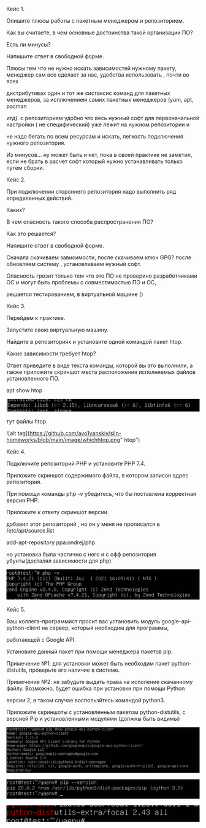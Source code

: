 Кейс 1.

Опишите плюсы работы с пакетным менеджером и репозиторием.

Как вы считаете, в чем основные достоинства такой организации ПО?

Есть ли минусы?

Напишите ответ в свободной форме.

Плюсы тем что не нужно искать зависимостей нужному пакету, менеджер сам все сделает за нас, удобства использовать , почти во всех

дистрибутивах один и тот же систаксис команд для пакетных менеджеров, за исплючением самих пакетных менеджеров (yum, apt, pacman 

итд). с репозиторием удобно что весь нужный софт для первоначальной настройки ( не специфический) уже лежит на нужном репозитории и 

не надо бегать по всем ресурсам и искать, легкость подключения нужного репозитория.

Из минусов... ну может быть и нет, пока в своей практике не заметил, если не брать в расчет софт который нужно устанавливать только путем сборки.

Кейс 2.

При подключении стороннего репозитория надо выполнить ряд определенных действий.

Каких?

В чем опасность такого способа распространения ПО?

Как это решается?

Напишите ответ в свободной форме.


Сначала скачиваем зависимости, после скачиваем ключ GPG? после обновляем систему , установливаем нужный софт.

Опасность грозит только тем что это ПО не проверино разработчиками ОС и могут быть проблемы с совместимостью ПО и ОС, 

решается тестированием, в виртуальной машине ()

Кейс 3.

Перейдем к практике.

Запустите свою виртуальную машину.

Найдите в репозиториях и установите одной командой пакет htop.

Какие зависимости требует htop?

Ответ приведите в виде текста команды, которой вы это выполнили, а также приложите скриншот места расположения исполняемых файлов установленного ПО.

apt show htop 

![alt tag](https://github.com/avo1yanskiy/slin-homeworks/blob/main/image/htop.png " htop")


тут файлы htop

![alt tag](https://github.com/avo1yanskiy/slin-homeworks/blob/main/image/whichhtop.png" htop")

Кейс 4.

Подключите репозиторий PHP и установите PHP 7.4.

Приложите скриншот содержимого файла, в котором записан адрес репозитория.

При помощи команды php -v убедитесь, что бы поставлена корректная версия PHP.

Приложите к ответу скриншот версии.

добавил этот репозиторий , но он у меня не прописался в /etc/apt/source.list

add-apt-repository ppa:ondrej/php

но установка была частично с него и с офф репозитория убунты(досталял зависимости для php)

![alt tag](https://github.com/avo1yanskiy/slin-homeworks/blob/main/image/php.png "php")

Кейс 5.

Ваш коллега-программист просит вас установить модуль google-api-python-client на сервер, который необходим для программы, 

работающей с Google API.

Установите данный пакет при помощи менеджера пакетов pip.

Примечение №1: для установки может быть необходим пакет python-distutils, проверьте его наличие в системе.

Примечение №2: не забудьте выдать права на исполение скачанному файлу. Возможно, будет ошибка при установки при помощи Python 

версии 2, в таком случае воспользйтесь командой python3.

Приложите скриншоты с установленным пакетом python-distutils, с версией Pip и установленными модулями (должны быть видимы)

![alt tag](https://github.com/avo1yanskiy/slin-homeworks/blob/main/image/env.png " env.png")

![alt tag](https://github.com/avo1yanskiy/slin-homeworks/blob/main/image/pip_version.png " pip_version.png")

![alt tag](https://github.com/avo1yanskiy/slin-homeworks/blob/main/image/python-dist.png " python-dist.png")
